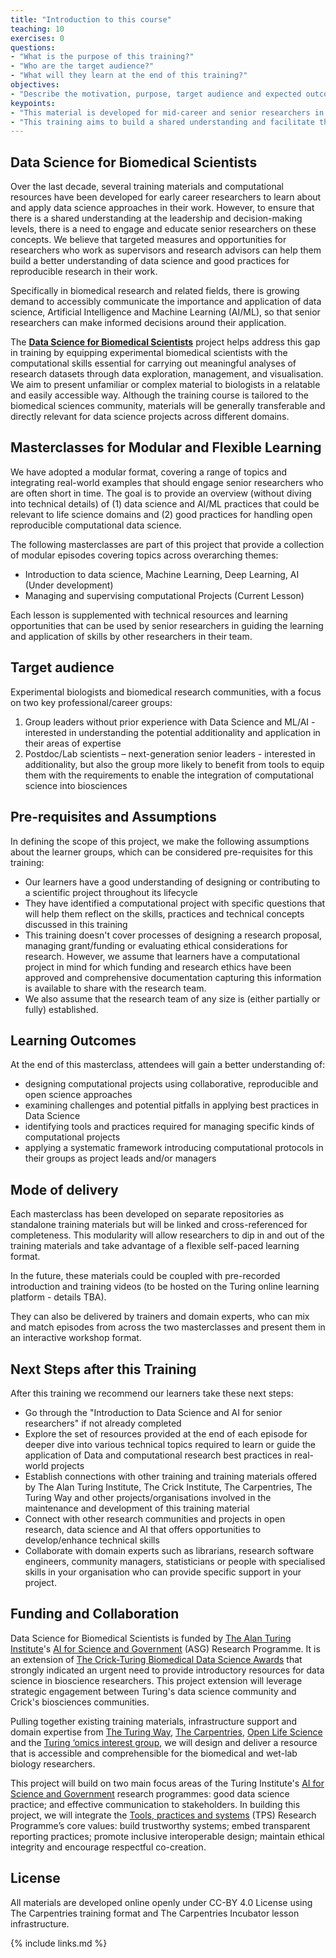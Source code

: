 ```yaml
---
title: "Introduction to this course"
teaching: 10
exercises: 0
questions:
- "What is the purpose of this training?"
- "Who are the target audience?"
- "What will they learn at the end of this training?"
objectives:
- "Describe the motivation, purpose, target audience and expected outcome of this training"
keypoints:
- "This material is developed for mid-career and senior researchers in  biomedical and biosciences fields."
- "This training aims to build a shared understanding and facilitate the integration of computational reproducibility in data science."
---
```


## Data Science for Biomedical Scientists

Over the last decade, several training materials and computational resources have been developed for early career researchers to learn about and apply data science approaches in their work. However, to ensure that there is a shared understanding at the leadership and decision-making levels, there is a need to engage and educate senior researchers on these concepts. We believe that targeted measures and opportunities for researchers who work as supervisors and research advisors can help them build a better understanding of data science and good practices for reproducible research in their work.

Specifically in biomedical research and related fields, there is growing demand to accessibly communicate the importance and application of data science, Artificial Intelligence and Machine Learning (AI/ML), so that senior researchers can make informed decisions around their application.

The [**Data Science for Biomedical Scientists**](https://github.com/alan-turing-institute/data-training-for-bioscience) project helps address this gap in training by equipping experimental biomedical scientists with the computational skills essential for carrying out meaningful analyses of research datasets through data exploration, management, and visualisation. We aim to present unfamiliar or complex material to biologists in a relatable and easily accessible way. Although the training course is tailored to the biomedical sciences community, materials will be generally transferable and directly relevant for data science projects across different domains.

## Masterclasses for Modular and Flexible Learning

We have adopted a modular format, covering a range of topics and integrating real-world examples that should engage senior researchers who are often short in time. The goal is to provide an overview (without diving into technical details) of (1) data science and AI/ML practices that could be relevant to life science domains and (2) good practices for handling open reproducible computational data science.

The following masterclasses are part of this project that provide a collection of modular episodes covering topics across overarching themes:

-   Introduction to data science, Machine Learning, Deep Learning, AI (Under development)
-   Managing and supervising computational Projects (Current Lesson)

Each lesson is supplemented with technical resources and learning opportunities that can be used by senior researchers in guiding the learning and application of skills by other researchers in their team.

## Target audience

Experimental biologists and biomedical research communities, with a focus on two key professional/career groups:

1.  Group leaders without prior experience with Data Science and ML/AI - interested in understanding the potential additionality and application in their areas of expertise
2.  Postdoc/Lab scientists – next-generation senior leaders - interested in additionality, but also the group more likely to benefit from tools to equip them with the requirements to enable the integration of computational science into biosciences

## Pre-requisites and Assumptions

In defining the scope of this project, we make the following assumptions about the learner groups, which can be considered pre-requisites for this training:

- Our learners have a good understanding of designing or contributing to a scientific project throughout its lifecycle
- They have identified a computational project with specific questions that will help them reflect on the skills, practices and technical concepts discussed in this training
- This training doesn't cover processes of designing a research proposal, managing grant/funding or evaluating ethical considerations for research. However, we assume that learners have a computational project in mind for which funding and research ethics have been approved and comprehensive documentation capturing this information is available to share with the research team.
- We also assume that the research team of any size is (either partially or fully) established.

## Learning Outcomes

At the end of this masterclass, attendees will gain a better understanding of:

-  designing computational projects using collaborative, reproducible and open science approaches
-  examining challenges and potential pitfalls in applying best practices in Data Science
-  identifying tools and practices required for managing specific kinds of computational projects
-  applying a systematic framework introducing computational protocols in their groups as project leads and/or managers

## Mode of delivery

Each masterclass has been developed on separate repositories as standalone training materials but will be linked and cross-referenced for completeness. This modularity will allow researchers to dip in and out of the training materials and take advantage of a flexible self-paced learning format.

In the future, these materials could be coupled with pre-recorded introduction and training videos (to be hosted on the Turing online learning platform - details TBA).

They can also be delivered by trainers and domain experts, who can mix and match episodes from across the two masterclasses and present them in an interactive workshop format.

## Next Steps after this Training

After this training we recommend our learners take these next steps:

-   Go through the "Introduction to Data Science and AI for senior researchers" if not already completed
-   Explore the set of resources provided at the end of each episode for deeper dive into various technical topics required to learn or guide the application of Data and computational research best practices in real-world projects
-   Establish connections with other training and training materials offered by The Alan Turing Institute, The Crick Institute, The Carpentries, The Turing Way and other projects/organisations involved in the maintenance and development of this training material
-   Connect with other research communities and projects in open research, data science and AI that offers opportunities to develop/enhance technical skills
-   Collaborate with domain experts such as librarians, research software engineers, community managers, statisticians or people with specialised skills in your organisation who can provide specific support in your project.

## Funding and Collaboration

Data Science for Biomedical Scientists is funded by [The Alan Turing Institute](https://www.turing.ac.uk)'s [AI for Science and Government](https://www.turing.ac.uk/research/asg) (ASG) Research Programme. It is an extension of [The Crick-Turing Biomedical Data Science Awards](https://www.turing.ac.uk/research/research-projects/crick-turing-biomedical-data-science-awards) that strongly indicated an urgent need to provide introductory resources for data science in bioscience researchers. This project extension will leverage strategic engagement between Turing's data science community and Crick's biosciences communities.

Pulling together existing training materials, infrastructure support and domain expertise from [The Turing Way](https://the-turing-way.netlify.app/), [The Carpentries](https://carpentries.org/), [Open Life Science](https://openlifesci.org/) and the [Turing ‘omics interest group](https://www.turing.ac.uk/research/interest-groups/omics-data-generation-and-analysis-group), we will design and deliver a resource that is accessible and comprehensible for the biomedical and wet-lab biology researchers.

This project will build on two main focus areas of the Turing Institute's [AI for Science and Government](https://www.turing.ac.uk/research/asg) research programmes: good data science practice; and effective communication to stakeholders. In building this project, we will integrate the [Tools, practices and systems](https://www.turing.ac.uk/work-turing/tools-practices-and-systems-open-leadership-team-call-volunteering) (TPS) Research Programme’s core values: build trustworthy systems; embed transparent reporting practices; promote inclusive interoperable design; maintain ethical integrity and encourage respectful co-creation.

## License

All materials are developed online openly under CC-BY 4.0 License using The Carpentries training format and The Carpentries Incubator lesson infrastructure.

{% include links.md %}
